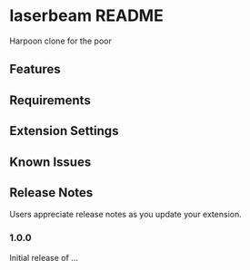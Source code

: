 # laserbeam README
Harpoon clone for the poor

## Features

## Requirements


## Extension Settings


## Known Issues


## Release Notes

Users appreciate release notes as you update your extension.

### 1.0.0

Initial release of ...